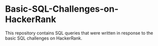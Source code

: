 # Basic-SQL-Challenges-on-HackerRank
This repository contains SQL queries that were written in response to the basic SQL challenges on HackerRank.
